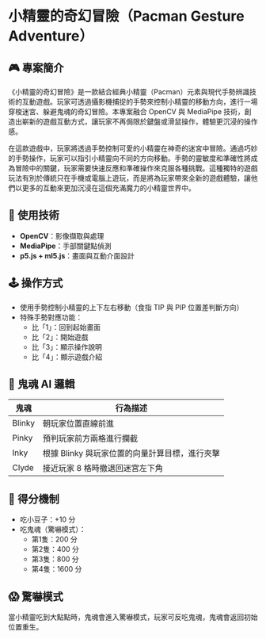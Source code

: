 # 小精靈的奇幻冒險（Pacman Gesture Adventure）

## 🎮 專案簡介

《小精靈的奇幻冒險》是一款結合經典小精靈（Pacman）元素與現代手勢辨識技術的互動遊戲。玩家可透過攝影機捕捉的手勢來控制小精靈的移動方向，進行一場穿梭迷宮、躲避鬼魂的奇幻冒險。本專案融合 OpenCV 與 MediaPipe 技術，創造出嶄新的遊戲互動方式，讓玩家不再侷限於鍵盤或滑鼠操作，體驗更沉浸的操作感。

在這款遊戲中，玩家將透過手勢控制可愛的小精靈在神奇的迷宮中冒險。通過巧妙的手勢操作，玩家可以指引小精靈向不同的方向移動。手勢的靈敏度和準確性將成為冒險中的關鍵，玩家需要快速反應和準確操作來克服各種挑戰。這種獨特的遊戲玩法有別於傳統只在手機或電腦上遊玩，而是將為玩家帶來全新的遊戲體驗，讓他們以更多的互動來更加沉浸在這個充滿魔力的小精靈世界中。

## 🔧 使用技術

- **OpenCV**：影像擷取與處理
- **MediaPipe**：手部關鍵點偵測
- **p5.js + ml5.js**：畫面與互動介面設計

## 🕹️ 操作方式

- 使用手勢控制小精靈的上下左右移動（食指 TIP 與 PIP 位置差判斷方向）
- 特殊手勢對應功能：
  - 比「1」：回到起始畫面
  - 比「2」：開始遊戲
  - 比「3」：顯示操作說明
  - 比「4」：顯示遊戲介紹

## 👻 鬼魂 AI 邏輯

| 鬼魂   | 行為描述                                                                 |
|--------|--------------------------------------------------------------------------|
| Blinky | 朝玩家位置直線前進                                                      |
| Pinky  | 預判玩家前方兩格進行攔截                                                |
| Inky   | 根據 Blinky 與玩家位置的向量計算目標，進行夾擊                         |
| Clyde  | 接近玩家 8 格時撤退回迷宮左下角                                         |

## 💯 得分機制

- 吃小豆子：+10 分
- 吃鬼魂（驚嚇模式）：
  - 第1隻：200 分
  - 第2隻：400 分
  - 第3隻：800 分
  - 第4隻：1600 分

## 😱 驚嚇模式

當小精靈吃到大點點時，鬼魂會進入驚嚇模式，玩家可反吃鬼魂，鬼魂會返回初始位置重生。
